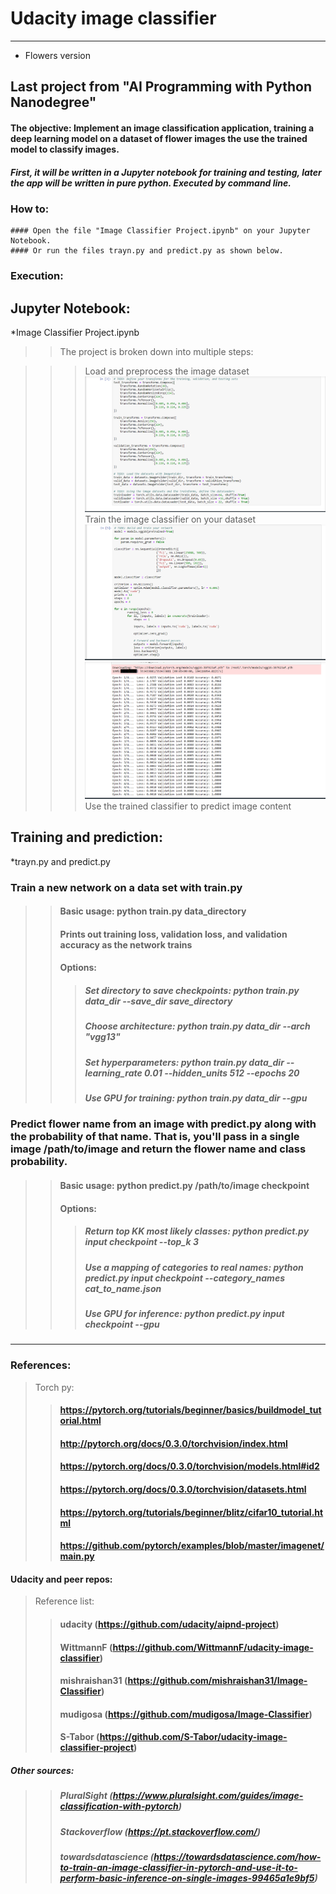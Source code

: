 # Udacity image classifier
________________________________________
* Flowers version

## Last project from "AI Programming with Python Nanodegree"

#### The objective: Implement an image classification application, training a deep learning model on a dataset of flower images the use the trained model to classify images.

##### First, it will be written in a Jupyter notebook for training and testing, later the app will be written in pure python. Executed by command line.

### How to:
	#### Open the file "Image Classifier Project.ipynb" on your Jupyter Notebook.
	#### Or run the files trayn.py and predict.py as shown below.

### Execution:



## Jupyter Notebook:
 *Image Classifier Project.ipynb

 >>The project is broken down into multiple steps:

>>> Load and preprocess the image dataset
![My small image](_images/notebook01.png)
>>> Train the image classifier on your dataset
![My small image](_images/notebook02.png)
![My small image](_images/notebook03.png)
>> Use the trained classifier to predict image content



## Training and prediction:
 *trayn.py and predict.py
 ### Train a new network on a data set with train.py
  >> #### Basic usage: python train.py data_directory
  >> #### Prints out training loss, validation loss, and validation accuracy as the network trains
  >> #### Options:
  >>> ##### Set directory to save checkpoints: python train.py data_dir --save_dir save_directory
  >>> ##### Choose architecture: python train.py data_dir --arch "vgg13"
  >>> ##### Set hyperparameters: python train.py data_dir --learning_rate 0.01 --hidden_units 512 --epochs 20
  >>> ##### Use GPU for training: python train.py data_dir --gpu

 ### Predict flower name from an image with predict.py along with the probability of that name. That is, you'll pass in a single image /path/to/image and return the flower name and class probability.
 >> #### Basic usage: python predict.py /path/to/image checkpoint
 >> #### Options:
 >>> ##### Return top KK most likely classes: python predict.py input checkpoint --top_k 3
 >>> ##### Use a mapping of categories to real names: python predict.py input checkpoint --category_names cat_to_name.json
 >>> ##### Use GPU for inference: python predict.py input checkpoint --gpu
__________________________________________

### References:
> Torch py:
>> #### https://pytorch.org/tutorials/beginner/basics/buildmodel_tutorial.html
>> #### http://pytorch.org/docs/0.3.0/torchvision/index.html
>> #### https://pytorch.org/docs/0.3.0/torchvision/models.html#id2
>> #### https://pytorch.org/docs/0.3.0/torchvision/datasets.html
>> #### https://pytorch.org/tutorials/beginner/blitz/cifar10_tutorial.html
>> #### https://github.com/pytorch/examples/blob/master/imagenet/main.py

#### Udacity and peer repos:
> Reference list:
>> #### udacity (https://github.com/udacity/aipnd-project)
>> #### WittmannF (https://github.com/WittmannF/udacity-image-classifier)
>> #### mishraishan31 (https://github.com/mishraishan31/Image-Classifier)
>> #### mudigosa (https://github.com/mudigosa/Image-Classifier)
>> #### S-Tabor (https://github.com/S-Tabor/udacity-image-classifier-project)

##### Other sources:
>> ##### PluralSight (https://www.pluralsight.com/guides/image-classification-with-pytorch)
>> ##### Stackoverflow (https://pt.stackoverflow.com/)
>> ##### towardsdatascience (https://towardsdatascience.com/how-to-train-an-image-classifier-in-pytorch-and-use-it-to-perform-basic-inference-on-single-images-99465a1e9bf5)
